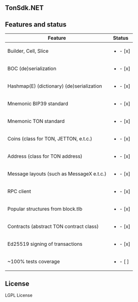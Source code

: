 ## TonSdk.NET


## Features and status

| Feature                                   | Status                   |
|-------------------------------------------|--------------------------|
| Builder, Cell, Slice                      | <ul><li>- [x] </li></ul> |
| BOC  (de)serialization                    | <ul><li>- [x] </li></ul> |
| Hashmap(E) (dictionary) (de)serialization | <ul><li>- [x] </li></ul> |
| Mnemonic BIP39 standard                   | <ul><li>- [x] </li></ul> |
| Mnemonic TON standard                     | <ul><li>- [x] </li></ul> |
| Coins (class for TON, JETTON, e.t.c.)     | <ul><li>- [x] </li></ul> |
| Address (class for TON address)           | <ul><li>- [x] </li></ul> |
| Message layouts (such as MessageX e.t.c.) | <ul><li>- [x] </li></ul> |
| RPC client                                | <ul><li>- [x] </li></ul> |
| Popular structures from block.tlb         | <ul><li>- [x] </li></ul> |
| Contracts (abstract TON contract class)   | <ul><li>- [x] </li></ul> |
| Ed25519 signing of transactions           | <ul><li>- [x] </li></ul> |
| ~100% tests coverage                      | <ul><li>- [ ] </li></ul> |


## License

LGPL License
